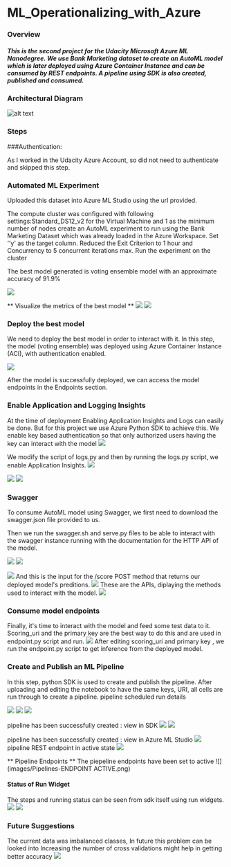 # ML_Operationalizing_with_Azure


### Overview
##### This is the second project for the Udacity Microsoft Azure ML Nanodegree. We use Bank Marketing dataset to create an AutoML model which is later deployed using Azure Container Instance and can be consumed by REST endpoints. A pipeline using SDK is also created, published and consumed.


### Architectural Diagram
![alt text](https://github.com/jyotisood/ML_Operationalizing_with_Azure/blob/main/images/Architecture.png)

### Steps
###Authentication: 

As I worked in the Udacity Azure Account, so did not need to authenticate and skipped this step.


### Automated ML Experiment
Uploaded this dataset into Azure ML Studio using the url provided.

The compute cluster was configured with following settings:Standard_DS12_v2 for the Virtual Machine and 1 as the minimum number of nodes
create an AutoML experiment to run using the Bank Marketing Dataset which was already loaded in the Azure Workspace. Set ‘'y' as the target column.
Reduced the Exit Criterion to 1 hour and Concurrency to 5 concurrent iterations max.
Run the experiment on the cluster

The best model generated is voting ensemble model with an approximate accuracy of 91.9%
 
 ![](images/best_model.png)


** Visualize  the metrics of the best model **
 ![](images/best_model_metrics_1.png)
 ![](images/best_model_metrics_2.png)
 
### Deploy the best model
We need to deploy the best model in order to interact with  it. 
In this step, the model (voting ensemble) was deployed using Azure Container Instance (ACI), with authentication enabled.

![](images/deploy_settings.png)


After the model is successfully deployed, we can access the model endpoints in the Endpoints section.

 
### Enable Application and Logging Insights
 
At the time of deployment Enabling Application Insights and Logs can easily be done. But for this project we use Azure Python SDK to achieve this. We enable key based authentication so that only authorized users having the key can interact with the model
 ![](images/deploy_settings.png)

We modify the script of logs.py and then by running the logs.py script, we enable Application Insights.
![](images/logs_py.png)

![](images/App_insights_2.png)
![](images/App_insights_3.png)


### Swagger 

To consume AutoML model using Swagger, we first need to download the swagger.json file provided to us.

Then we run the swagger.sh and serve.py files to be able to interact with the swagger instance running with the documentation for the HTTP API of the model.


![](images/serve.png)
![](images/swagger_bash.png)


![](images/swagger1.png)
And this is the input for the /score POST method that returns our deployed model's preditions.
![](images/swagger2.png)
These are the APIs, diplaying the methods used to interact with the model.
![](images/swagger3.png)


### Consume model endpoints

Finally, it's time to interact with the model and feed some test data to it. Scoring_uri and the primary key are the best way to do this and are used in endpoint.py script and run.
![](images/endpoint.png)
After editing scoring_uri and primary key , we run the endpoint.py script to get inference from the deployed model.


### Create and Publish an ML Pipeline

In this step, python SDK is used to create and publish the pipeline.
After uploading and editing the notebook to have the same keys, URI, all cells are run through to create a pipeline.
pipeline scheduled run details

![](images/pipeline_running_1.png)
![](images/pipeline_running_overview.png)
![](images/pipeline_running_view_in_studio.png)



pipeline has been successfully created : view in SDK
![](images/pipelines_completed.png)
![](images/pipelines_completed.png)


pipeline has been successfully created : view in Azure ML Studio
![](images/endpoint.png)
pipeline REST endpoint in active state
![](images/Pipelines-COMPLETED.png)


** Pipeline Endpoints **
The piepeline endpoints have been set to active
![](images/Pipelines-ENDPOINT ACTIVE.png)


#### Status of Run Widget
The steps and running status can be seen from sdk itself using run widgets.
![](images/Run_widgets_1.png)
![](images/Run_widgets_2.png)


### Future Suggestions
The current data was imbalanced classes, In future this problem can be looked into
Increasing the number of cross validations might help in getting better accuracy
![](images/problems.png)


